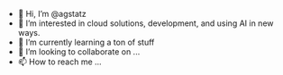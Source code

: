 - 👋 Hi, I’m @agstatz
- 👀 I’m interested in cloud solutions, development, and using AI in new ways.
- 🌱 I’m currently learning a ton of stuff
- 💞️ I’m looking to collaborate on ...
- 📫 How to reach me ...

<!---
agstatz/agstatz is a ✨ special ✨ repository because its `README.md` (this file) appears on your GitHub profile.
You can click the Preview link to take a look at your changes.
--->
